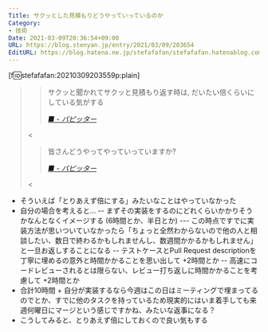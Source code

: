 ```yaml
---
Title: サクッとした見積もりどうやっていっているのか
Category:
- 技術
Date: 2021-03-09T20:36:54+09:00
URL: https://blog.stenyan.jp/entry/2021/03/09/203654
EditURL: https://blog.hatena.ne.jp/stefafafan/stefafafan.hatenablog.com/atom/entry/26006613701319147
---
```


[f:id:stefafafan:20210309203559p:plain]
><blockquote cite="https://papix.hatenadiary.jp/entry/2021/03/09/105730" data-uuid="26006613701315095"><p>サクッと聞かれてサクッと見積もり返す時は, だいたい倍くらいにしている気がする</p><cite><a href="https://papix.hatenadiary.jp/entry/2021/03/09/105730">■ - パピッター</a></cite></blockquote><
><blockquote cite="https://papix.hatenadiary.jp/entry/2021/03/09/105730" data-uuid="26006613701315239"><p>皆さんどうやってやっていっていますか?</p><cite><a href="https://papix.hatenadiary.jp/entry/2021/03/09/105730">■ - パピッター</a></cite></blockquote><

- そういえば「とりあえず倍にする」みたいなことはやっていなかった
- 自分の場合を考えると…
-- まずその実装をするのにどれくらいかかりそうかなんとなくイメージする (6時間とか、半日とか)
--- この時点ですでに実装方法が思いついていなかったら「ちょっと全然わからないので他の人と相談したい、数日で終わるかもしれませんし、数週間かかるかもしれません」と一旦お返しすることになる
-- テストケースとPull Request descriptionを丁寧に埋めるの意外と時間かかることを思い出して +2時間とか
-- 高速にコードレビューされるとは限らない、レビュー打ち返しに時間かかることを考慮して +2時間とか
- 合計10時間 + 自分が実装するなら今週はこの日はミーティングで埋まってるのでとか、すでに他のタスクを持っているため現実的にはいま着手しても来週何曜日にマージという感じですかね、みたいな返事になる？
- こうしてみると、とりあえず倍にしておくので良い気もする
